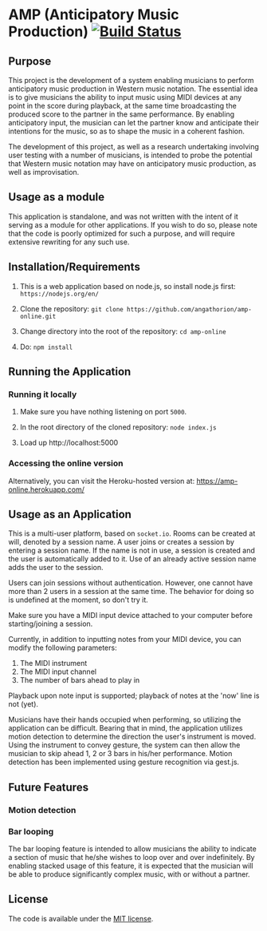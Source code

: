 # AMP (Anticipatory Music Production) [![Build Status](https://travis-ci.org/angathorion/amp-online.svg)](https://travis-ci.org/angathorion/amp-online)

## Purpose

This project is the development of a system enabling musicians to perform anticipatory music production in Western music
notation. The essential idea is to give musicians the ability to input music using MIDI devices at any point in the
score during playback, at the same time broadcasting the produced score to the partner in the same performance. By
enabling anticipatory input, the musician can let the partner know and anticipate their intentions for the music, so as
to shape the music in a coherent fashion.

The development of this project, as well as a research undertaking involving user testing with a number of musicians,
is intended to probe the potential that Western music notation may have on anticipatory music production, as well as
improvisation.

## Usage as a module

This application is standalone, and was not written with the intent of it serving as a module for other applications.
If you wish to do so, please note that the code is poorly optimized for such a purpose, and will require extensive
rewriting for any such use.

## Installation/Requirements

1. This is a web application based on node.js, so install node.js first: `https://nodejs.org/en/`

2. Clone the repository: `git clone https://github.com/angathorion/amp-online.git`

3. Change directory into the root of the repository: `cd amp-online`

4. Do: `npm install`

## Running the Application

### Running it locally

1. Make sure you have nothing listening on port `5000`.

2. In the root directory of the cloned repository: `node index.js`

3. Load up http://localhost:5000

### Accessing the online version

Alternatively, you can visit the Heroku-hosted version at: https://amp-online.herokuapp.com/

## Usage as an Application

This is a multi-user platform, based on `socket.io`. Rooms can be created at will, denoted by a session name. A user
joins or creates a session by entering a session name. If the name is not in use, a session is created and the user is
automatically added to it. Use of an already active session name adds the user to the session.

Users can join sessions without authentication. However, one cannot have more than 2 users in a session at the same time.
The behavior for doing so is undefined at the moment, so don't try it.

Make sure you have a MIDI input device attached to your computer before starting/joining a session.
 
Currently, in addition to inputting notes from your MIDI device, you can modify the following parameters:

1. The MIDI instrument
2. The MIDI input channel
3. The number of bars ahead to play in

Playback upon note input is supported; playback of notes at the 'now' line is not (yet).

Musicians have their hands occupied when performing, so utilizing the application can be difficult. Bearing that in 
mind, the application utilizes motion detection to determine the direction the user's instrument is moved. Using the
instrument to convey gesture, the system can then allow the musician to skip ahead 1, 2 or 3 bars in his/her
performance. Motion detection has been implemented using gesture recognition via gest.js.

## Future Features

### Motion detection



### Bar looping

The bar looping feature is intended to allow musicians the ability to indicate a section of music that he/she wishes
to loop over and over indefinitely. By enabling stacked usage of this feature, it is expected that the musician will be
able to produce significantly complex music, with or without a partner.

## License

The code is available under the [MIT license](LICENSE.txt).
